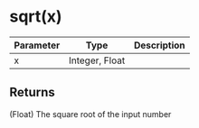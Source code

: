 # sqrt(x)

| Parameter | Type           | Description |
| --------- | -------------- | ----------- |
| x         | Integer, Float |             |

## Returns

(Float) The square root of the input number
